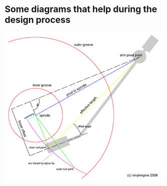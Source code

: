 # Some diagrams that help during the design process

![Tracking angle and terminology diagram](../plot.gif)